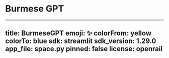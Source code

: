 # Burmese GPT

---

title: BurmeseGPT
emoji: ✨
colorFrom: yellow
colorTo: blue
sdk: streamlit
sdk_version: 1.29.0
app_file: space.py
pinned: false
license: openrail
---
